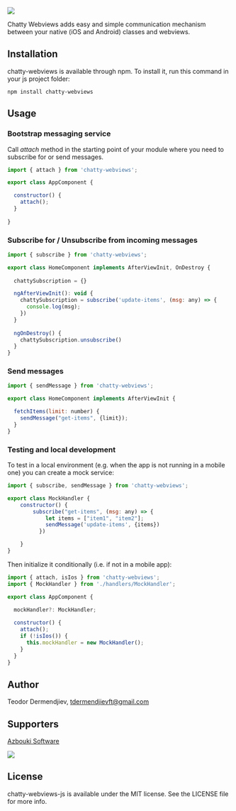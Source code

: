 ![](https://raw.githubusercontent.com/tdermendjiev/ChattyWebviews/main/assets/logo.png?token=GHSAT0AAAAAAB27RDB2OAYVTOSXSULIUEMWZAIRWCA)

Chatty Webviews adds easy and simple communication mechanism between your native (iOS and Android) classes and webviews. 

## Installation

chatty-webviews is available through npm. To install
it, run this command in your js project folder:

```shell
npm install chatty-webviews
```

## Usage 

### Bootstrap messaging service
Call *attach* method in the starting point of your module where you need to subscribe for or send messages.

```js
import { attach } from 'chatty-webviews';

export class AppComponent {

  constructor() {
    attach();  
  }
  
}
```

### Subscribe for / Unsubscribe from incoming messages

```js
import { subscribe } from 'chatty-webviews';

export class HomeComponent implements AfterViewInit, OnDestroy {
  
  chattySubscription = {}

  ngAfterViewInit(): void {
    chattySubscription = subscribe('update-items', (msg: any) => {
      console.log(msg);
    })
  }
  
  ngOnDestroy() {
    chattySubscription.unsubscribe()
  }
}
```

### Send messages 


```js
import { sendMessage } from 'chatty-webviews';

export class HomeComponent implements AfterViewInit {

  fetchItems(limit: number) {
    sendMessage("get-items", {limit});
  }
}
```

### Testing and local development
To test in a local environment (e.g. when the app is not running in a mobile one) you can create a mock service:

```js
import { subscribe, sendMessage } from 'chatty-webviews';

export class MockHandler {
    constructor() {
        subscribe("get-items", (msg: any) => {
            let items = ["item1", "item2"];
            sendMessage('update-items', {items})
          })

    }
}
```

Then initialize it conditionally (i.e. if not in a mobile app):

```js
import { attach, isIos } from 'chatty-webviews';
import { MockHandler } from './handlers/MockHandler';

export class AppComponent {

  mockHandler?: MockHandler;
  
  constructor() {
    attach();
    if (!isIos()) {
      this.mockHandler = new MockHandler();
    }
  }
}
```

## Author

Teodor Dermendjiev, tdermendjievft@gmail.com

## Supporters

[Azbouki Software](https://www.azbouki.com/)

![](https://www.azbouki.com/assets/img/azbouki-logo-dark.svg)

## License

chatty-webviews-js is available under the MIT license. See the LICENSE file for more info.





